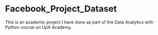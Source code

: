# Facebook_Project_Dataset
This is an academic project I have done as part of the Data Analytics with Python course on UpX Academy.
